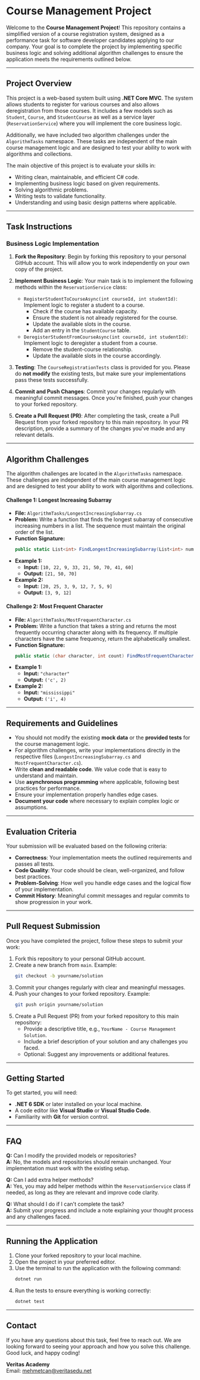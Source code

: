 
# Course Management Project

Welcome to the **Course Management Project**! This repository contains a simplified version of a course registration system, designed as a performance task for software developer candidates applying to our company. Your goal is to complete the project by implementing specific business logic and solving additional algorithm challenges to ensure the application meets the requirements outlined below.

---

## **Project Overview**

This project is a web-based system built using **.NET Core MVC**. The system allows students to register for various courses and also allows deregistration from those courses. It includes a few models such as `Student`, `Course`, and `StudentCourse` as well as a service layer (`ReservationService`) where you will implement the core business logic.

Additionally, we have included two algorithm challenges under the `AlgorithmTasks` namespace. These tasks are independent of the main course management logic and are designed to test your ability to work with algorithms and collections.

The main objective of this project is to evaluate your skills in:
- Writing clean, maintainable, and efficient C# code.
- Implementing business logic based on given requirements.
- Solving algorithmic problems.
- Writing tests to validate functionality.
- Understanding and using basic design patterns where applicable.

---

## **Task Instructions**

### **Business Logic Implementation**
1. **Fork the Repository**: Begin by forking this repository to your personal GitHub account. This will allow you to work independently on your own copy of the project.

2. **Implement Business Logic**: Your main task is to implement the following methods within the `ReservationService` class:
   - `RegisterStudentToCourseAsync(int courseId, int studentId)`: Implement logic to register a student to a course.
     - Check if the course has available capacity.
     - Ensure the student is not already registered for the course.
     - Update the available slots in the course.
     - Add an entry in the `StudentCourse` table.
   - `DeregisterStudentFromCourseAsync(int courseId, int studentId)`: Implement logic to deregister a student from a course.
     - Remove the student-course relationship.
     - Update the available slots in the course accordingly.

3. **Testing**: The `CourseRegistrationTests` class is provided for you. Please do **not modify** the existing tests, but make sure your implementations pass these tests successfully.

4. **Commit and Push Changes**: Commit your changes regularly with meaningful commit messages. Once you're finished, push your changes to your forked repository.

5. **Create a Pull Request (PR)**: After completing the task, create a Pull Request from your forked repository to this main repository. In your PR description, provide a summary of the changes you've made and any relevant details.

---

## **Algorithm Challenges**
The algorithm challenges are located in the `AlgorithmTasks` namespace. These challenges are independent of the main course management logic and are designed to test your ability to work with algorithms and collections.

#### **Challenge 1: Longest Increasing Subarray**
- **File:** `AlgorithmTasks/LongestIncreasingSubarray.cs`
- **Problem:** Write a function that finds the longest subarray of consecutive increasing numbers in a list. The sequence must maintain the original order of the list.
- **Function Signature:**
  ```csharp
  public static List<int> FindLongestIncreasingSubarray(List<int> numbers)
  ```
- **Example 1:**
  - **Input:** `[10, 22, 9, 33, 21, 50, 70, 41, 60]`
  - **Output:** `[21, 50, 70]`
- **Example 2:**
  - **Input:** `[20, 25, 3, 9, 12, 7, 5, 9]`
  - **Output:** `[3, 9, 12]`

#### **Challenge 2: Most Frequent Character**
- **File:** `AlgorithmTasks/MostFrequentCharacter.cs`
- **Problem:** Write a function that takes a string and returns the most frequently occurring character along with its frequency. If multiple characters have the same frequency, return the alphabetically smallest.
- **Function Signature:**
  ```csharp
  public static (char character, int count) FindMostFrequentCharacter(string input)
  ```
- **Example 1:**
  - **Input:** `"character"`
  - **Output:** `('c', 2)`
- **Example 2:**
  - **Input:** `"mississippi"`
  - **Output:** `('i', 4)`

---

## **Requirements and Guidelines**

- You should not modify the existing **mock data** or the **provided tests** for the course management logic.
- For algorithm challenges, write your implementations directly in the respective files (`LongestIncreasingSubarray.cs` and `MostFrequentCharacter.cs`).
- Write **clean and readable code**. We value code that is easy to understand and maintain.
- Use **asynchronous programming** where applicable, following best practices for performance.
- Ensure your implementation properly handles edge cases.
- **Document your code** where necessary to explain complex logic or assumptions.

---

## **Evaluation Criteria**

Your submission will be evaluated based on the following criteria:
- **Correctness**: Your implementation meets the outlined requirements and passes all tests.
- **Code Quality**: Your code should be clean, well-organized, and follow best practices.
- **Problem-Solving**: How well you handle edge cases and the logical flow of your implementation.
- **Commit History**: Meaningful commit messages and regular commits to show progression in your work.

---

## **Pull Request Submission**

Once you have completed the project, follow these steps to submit your work:
1. Fork this repository to your personal GitHub account.
2. Create a new branch from `main`. Example:
   ```bash
   git checkout -b yourname/solution
   ```
3. Commit your changes regularly with clear and meaningful messages.
4. Push your changes to your forked repository. Example:
   ```bash
   git push origin yourname/solution
   ```
5. Create a Pull Request (PR) from your forked repository to this main repository:
   - Provide a descriptive title, e.g., `YourName - Course Management Solution`.
   - Include a brief description of your solution and any challenges you faced.
   - Optional: Suggest any improvements or additional features.

---

## **Getting Started**

To get started, you will need:
- **.NET 6 SDK** or later installed on your local machine.
- A code editor like **Visual Studio** or **Visual Studio Code**.
- Familiarity with **Git** for version control.

---

## **FAQ**

**Q:** Can I modify the provided models or repositories?  
**A:** No, the models and repositories should remain unchanged. Your implementation must work with the existing setup.

**Q:** Can I add extra helper methods?  
**A:** Yes, you may add helper methods within the `ReservationService` class if needed, as long as they are relevant and improve code clarity.

**Q:** What should I do if I can't complete the task?  
**A:** Submit your progress and include a note explaining your thought process and any challenges faced.

---

## **Running the Application**

1. Clone your forked repository to your local machine.
2. Open the project in your preferred editor.
3. Use the terminal to run the application with the following command:
   ```bash
   dotnet run
   ```
4. Run the tests to ensure everything is working correctly:
   ```bash
   dotnet test
   ```

---

## **Contact**

If you have any questions about this task, feel free to reach out. We are looking forward to seeing your approach and how you solve this challenge. Good luck, and happy coding!

**Veritas Academy**  
Email: mehmetcan@veritasedu.net

